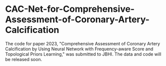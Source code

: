 # CAC-Net-for-Comprehensive-Assessment-of-Coronary-Artery-Calcification
The code for paper 2023, "Comprehensive Assessment of Coronary Artery Calcification by Using Neural Network with Frequency-aware Score and Topological Priors Learning," was submitted to JBHI. The data and code will be released soon.
